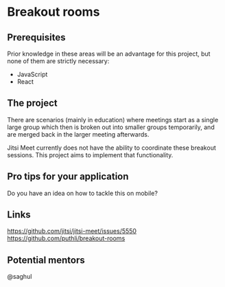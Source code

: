 # Breakout rooms

## Prerequisites

Prior knowledge in these areas will be an advantage for this project, but none of them
are strictly necessary:

* JavaScript
* React

## The project

There are scenarios (mainly in education) where meetings start as a single large group
which then is broken out into smaller groups temporarily, and are merged back in the
larger meeting afterwards.

Jitsi Meet currently does not have the ability to coordinate these breakout sessions.
This project aims to implement that functionality.

## Pro tips for your application

Do you have an idea on how to tackle this on mobile?

## Links

https://github.com/jitsi/jitsi-meet/issues/5550
https://github.com/puthli/breakout-rooms

## Potential mentors

@saghul
